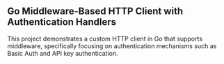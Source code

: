 ## Go Middleware-Based HTTP Client with Authentication Handlers

This project demonstrates a custom HTTP client in Go that supports middleware, specifically focusing on authentication mechanisms such as Basic Auth and API key authentication.

